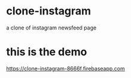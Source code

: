 # clone-instagram
a clone of instagram newsfeed page
# this is the demo
https://clone-instagram-8666f.firebaseapp.com
